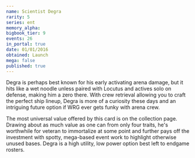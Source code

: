 ```yaml
---
name: Scientist Degra
rarity: 5
series: ent
memory_alpha:
bigbook_tier: 9
events: 26
in_portal: true
date: 01/01/2016
obtained: Launch
mega: false
published: true
---
```


Degra is perhaps best known for his early activating arena damage, but it hits like a wet noodle unless paired with Locutus and actives solo on defense, making him a zero there. With crew retrieval allowing you to craft the perfect ship lineup, Degra is more of a curiosity these days and an intriguing future option if WRG ever gets funky with arena crew.

The most universal value offered by this card is on the collection page. Drawing about as much value as one can from only four traits, he's worthwhile for veteran to immortalize at some point and further pays off the investment with spotty, mega-based event work to highlight otherwise unused bases. Degra is a high utility, low power option best left to endgame rosters.
